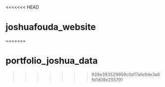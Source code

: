 <<<<<<< HEAD
# joshuafouda_website
=======
# portfolio_joshua_data
>>>>>>> 928e393529959c0d17afe9de3a6fd1d08e255791
